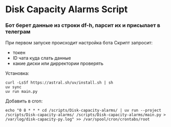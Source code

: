 # Disk Capacity Alarms Script

### Бот берет данные из строки df-h, парсит их и присылает в телеграм


При первом запуске происходит настройка бота
Скрипт запросит:
- токен
- ID чата куда слать данные
- какие диски или дирректории проверять

Установка:

```
curl -LsSf https://astral.sh/uv/install.sh | sh
uv sync
uv run main.py
```

Добавить в cron:

```
echo "0 8 * * * cd /scripts/Disk-capacity-alarms/ | uv run --project /scripts/Disk-capacity-alarms/ /scripts/Disk-capacity-alarms/main.py > /var/log/disk-capacity-py.log" >> /var/spool/cron/crontabs/root
```
